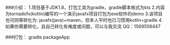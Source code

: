 ###介绍：
1.项目基于JDK1.8，打包工具为gradle，gradle脚本格式为kts
2.内容为tornadofx(kotlin)编写的一个演示javafx项目打包为exe软件的demo
3.该项目也可同等转化为: javafx(java)+maven，但本人平时也已习惯用kotlin+gradle
4.如果你需要转化，且自己转化有难度或问题，可以与我交流 QQ：1569558447

###打包：
gradle packageApp